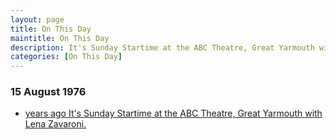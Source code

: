 ```yaml
---
layout: page
title: On This Day
maintitle: On This Day
description: It's Sunday Startime at the ABC Theatre, Great Yarmouth with Lena Zavaroni.
categories: [On This Day]
---
```


### 15 August 1976
* [<span id="age1"></span> years ago It's Sunday Startime at the ABC Theatre, Great Yarmouth with Lena Zavaroni.](/theatre/great%20yarmouth/1976/08/15/sunday-startime.html)

<!-- Script for calculating number of years ago -->
<script>
var dob = '19760815';
var year = Number(dob.substr(0, 4));
var month = Number(dob.substr(4, 2)) - 1;
var day = Number(dob.substr(6, 2));
var today = new Date();
var age1 = today.getFullYear() - year;
if (today.getMonth() < month || (today.getMonth() == month && today.getDate() < day)) {
age1--;
}
document.getElementById("age1").innerHTML=age1;
</script>

